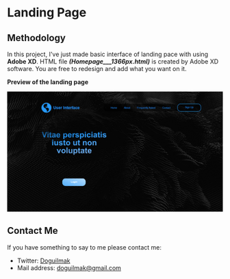 
# Landing Page

## Methodology

In this project, I've just made basic interface of landing pace with using **Adobe XD**. HTML file ***(Homepage___1366px.html)*** is created by Adobe XD software. You are free to redesign and add what you want on it. 

**Preview of the landing page**

![landing_page](landing_page.png)

## Contact Me

If you have something to say to me please contact me: 

 - Twitter: [Doguilmak](https://twitter.com/Doguilmak) 
 - Mail address: doguilmak@gmail.com
 

